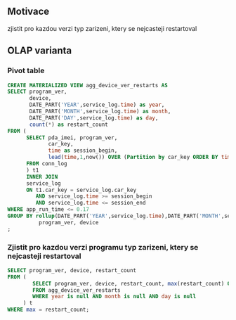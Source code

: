 ## Motivace
zjistit pro kazdou verzi typ zarizeni, ktery se nejcasteji restartoval

## OLAP varianta
### Pivot table

```sql
CREATE MATERIALIZED VIEW agg_device_ver_restarts AS 
SELECT program_ver, 
       device,
       DATE_PART('YEAR',service_log.time) as year,
       DATE_PART('MONTH',service_log.time) as month,
       DATE_PART('DAY',service_log.time) as day,
       count(*) as restart_count
FROM (
      SELECT pda_imei, program_ver,
             car_key,
             time as session_begin,
             lead(time,1,now()) OVER (Partition by car_key ORDER BY time) AS session_end 
      FROM conn_log
      ) t1 
      INNER JOIN 
      service_log 
      ON t1.car_key = service_log.car_key 
         AND service_log.time >= session_begin 
         AND service_log.time <= session_end 
WHERE app_run_time <= 0.17 
GROUP BY rollup(DATE_PART('YEAR',service_log.time),DATE_PART('MONTH',service_log.time),DATE_PART('DAY',service_log.time)),
          program_ver, device
;
```

### Zjistit pro kazdou verzi programu typ zarizeni, ktery se nejcasteji restartoval

```sql
SELECT program_ver, device, restart_count
FROM (
        SELECT program_ver, device, restart_count, max(restart_count) OVER (PARTITION BY program_ver)  
        FROM agg_device_ver_restarts 
        WHERE year is null AND month is null AND day is null
     ) t 
WHERE max = restart_count;
```
